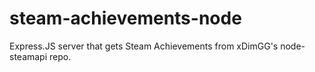 # steam-achievements-node
Express.JS server that gets Steam Achievements from xDimGG's node-steamapi repo.
